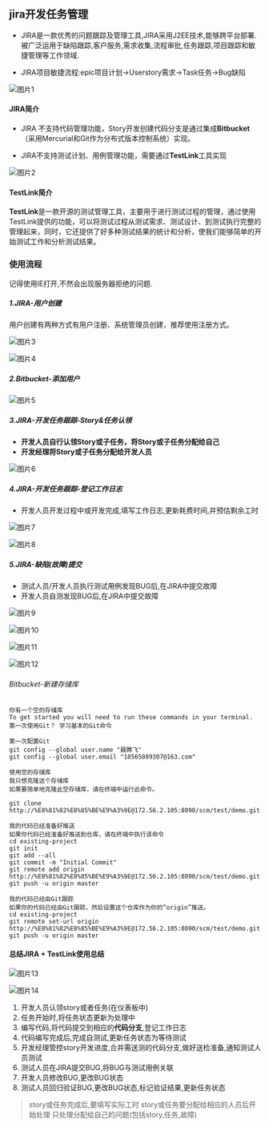 ## jira开发任务管理

- JIRA是一款优秀的问题跟踪及管理工具,JIRA采用J2EE技术,能够跨平台部署. 被广泛运用于缺陷跟踪,客户服务,需求收集,流程审批,任务跟踪,项目跟踪和敏捷管理等工作领域.

- JIRA项目敏捷流程:epic项目计划->Userstory需求->Task任务->Bug缺陷

![图片1](https://i.loli.net/2018/05/16/5afba9a8646f1.png)



#### JIRA简介

- JIRA 不支持代码管理功能，Story开发创建代码分支是通过集成**Bitbucket**（采用Mercurial和Git作为分布式版本控制系统）实现。

- JIRA不支持测试计划、用例管理功能，需要通过**TestLink**工具实现

![图片2](https://i.loli.net/2018/05/16/5afbd19d872db.png)

#### TestLink简介

**TestLink**是一款开源的测试管理工具，主要用于进行测试过程的管理，通过使用TestLink提供的功能，可以将测试过程从测试需求、测试设计、到测试执行完整的管理起来，同时，它还提供了好多种测试结果的统计和分析，使我们能够简单的开始测试工作和分析测试结果。


### 使用流程

记得使用IE打开,不然会出现服务器拒绝的问题.

##### 1.JIRA-用户创建

用户创建有两种方式有用户注册、系统管理员创建，推荐使用注册方式。

![图片3](https://i.loli.net/2018/05/16/5afbd41c202b6.png)

![图片4](https://i.loli.net/2018/05/16/5afbd4468671b.png)


##### 2.Bitbucket-添加用户

![图片5](https://i.loli.net/2018/05/16/5afbd4f53ae56.png)


##### 3.JIRA-开发任务跟踪-Story&任务认领
- **开发人员自行认领Story或子任务，将Story或子任务分配给自己**
- **开发经理将Story或子任务分配给开发人员**

![图片6](https://i.loli.net/2018/05/16/5afbd8bb575c0.png)

##### 4.JIRA-开发任务跟踪-登记工作日志

- 开发人员开发过程中或开发完成,填写工作日志,更新耗费时间,并预估剩余工时

![图片7](https://i.loli.net/2018/05/16/5afbde7f3684d.png)


![图片8](https://i.loli.net/2018/05/16/5afbdf6433f16.png)


##### 5.JIRA-缺陷(故障)提交

- 测试人员/开发人员执行测试用例发现BUG后,在JIRA中提交故障
- 开发人员自测发现BUG后,在JIRA中提交故障

![图片9](https://i.loli.net/2018/05/16/5afbe1b472f25.png)

![图片10](https://i.loli.net/2018/05/16/5afbe1c625ac6.png)

![图片11](https://i.loli.net/2018/05/16/5afbe1e8d5d63.png)

![图片12](https://i.loli.net/2018/05/16/5afbe21084fe9.png)



###### Bitbucket-新建存储库

```
你有一个空的存储库
To get started you will need to run these commands in your terminal.
第一次使用Git？ 学习基本的Git命令

第一次配置Git
git config --global user.name "聂腾飞"
git config --global user.email "18565889307@163.com"

使用您的存储库
我只想克隆这个存储库
如果要简单地克隆此空存储库，请在终端中运行此命令。

git clone http://%E8%81%82%E8%85%BE%E9%A3%9E@172.56.2.105:8090/scm/test/demo.git

我的代码已经准备好推送
如果你代码已经准备好推送到仓库，请在终端中执行该命令
cd existing-project
git init
git add --all
git commit -m "Initial Commit"
git remote add origin http://%E8%81%82%E8%85%BE%E9%A3%9E@172.56.2.105:8090/scm/test/demo.git
git push -u origin master

我的代码已经由Git跟踪
如果你的代码已经由Git跟踪，然后设置这个仓库作为你的“origin”推送。
cd existing-project
git remote set-url origin http://%E8%81%82%E8%85%BE%E9%A3%9E@172.56.2.105:8090/scm/test/demo.git
git push -u origin master
```


#### 总结JIRA + TestLink使用总结

![图片13](https://i.loli.net/2018/05/16/5afbe402928a6.png)

![图片14](https://i.loli.net/2018/05/16/5afbe4426ac61.png)


1. 开发人员认领story或者任务(在仪表板中)
2. 任务开始时,将任务状态更新为处理中
3. 编写代码,将代码提交到相应的**代码分支**,登记工作日志
4. 代码编写完成后,完成自测试,更新任务状态为等待测试
5. 开发经理管控story开发进度,合并需送测的代码分支,做好送检准备,通知测试人员测试
6. 测试人员在JIRA提交BUG,将BUG与测试用例关联
7. 开发人员修改BUG,更改BUG状态
8. 测试人员回归验证BUG,更改BUG状态,标记验证结果,更新任务状态

> story或任务完成后,要填写实际工时
> story或任务要分配给相应的人员后开始处理
> 只处理分配给自己的问题(包括story,任务,故障)

